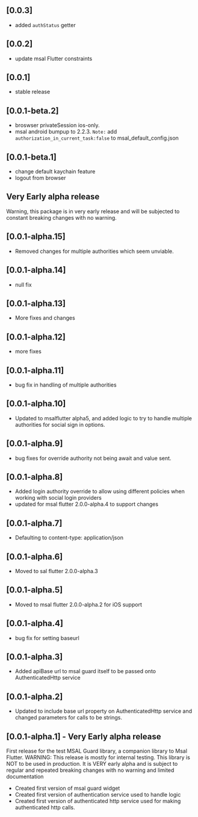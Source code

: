 ## [0.0.3]
* added ``authStatus`` getter
## [0.0.2]
* update msal  Flutter constraints
## [0.0.1]
* stable release

## [0.0.1-beta.2]
* broswser privateSession ios-only.
* msal android bumpup to 2.2.3. ``Note:`` add `authorization_in_current_task:false` to msal_default_config.json
## [0.0.1-beta.1]
* change default kaychain feature
* logout from browser
## Very Early alpha release
Warning, this package is in very early release and will be subjected to constant breaking changes with no warning.
## [0.0.1-alpha.15]
* Removed changes for multiple authorities which seem unviable.
## [0.0.1-alpha.14]
* null fix
## [0.0.1-alpha.13]
* More fixes and changes
## [0.0.1-alpha.12]
* more fixes
## [0.0.1-alpha.11]
* bug fix in handling of multiple authorities
## [0.0.1-alpha.10]
* Updated to msalflutter alpha5, and added logic to try to handle multiple authorities for social sign in options.
## [0.0.1-alpha.9]
* bug fixes for override authority not being await and value sent.
## [0.0.1-alpha.8]
* Added login authority override to allow using different policies when working with social login providers
* updated for msal flutter 2.0.0-alpha.4 to support changes
## [0.0.1-alpha.7]
* Defaulting to content-type: application/json
## [0.0.1-alpha.6]
* Moved to sal flutter 2.0.0-alpha.3
## [0.0.1-alpha.5]
* Moved to msal flutter 2.0.0-alpha.2 for iOS support
## [0.0.1-alpha.4]
* bug fix for setting baseurl
## [0.0.1-alpha.3]
* Added apiBase url to msal guard itself to be passed onto AuthenticatedHttp service
## [0.0.1-alpha.2]
* Updated to include base url property on AuthenticatedHttp service and changed parameters for calls to be strings.

## [0.0.1-alpha.1] - Very Early alpha release
First release for the test MSAL Guard library, a companion library to Msal Flutter.
WARNING: This release is mostly for internal testing. This library is NOT to be used in production. It is VERY early alpha and is subject to regular and repeated breaking changes with no warning and limited documentation
* Created first version of msal guard widget
* Created first version of authentication service used to handle logic
* Created first version of authenticated http service used for making authenticated http calls.
